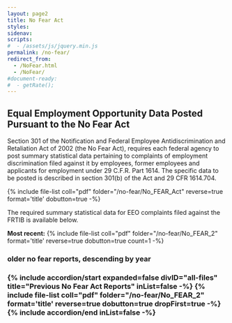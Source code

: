 ```yaml
---
layout: page2
title: No Fear Act
styles:
sidenav:
scripts:
#  - /assets/js/jquery.min.js
permalink: /no-fear/
redirect_from:
  - /NoFear.html
  - /NoFear/
#document-ready:
#  - getRate();
---
```


## Equal Employment Opportunity Data Posted Pursuant to the No Fear Act

Section 301 of the Notification and Federal Employee Antidiscrimination and Retaliation Act of 2002 (the No Fear Act), requires each federal agency to post summary statistical data pertaining to complaints of employment discrimination filed against it by employees, former employees and applicants for employment under 29 C.F.R. Part 1614. The specific data to be posted is described in section 301(b) of the Act and 29 CFR 1614.704.

{% include file-list coll="pdf" folder="/no-fear/No_FEAR_Act" reverse=true format='title' dobutton=true -%}

The required summary statistical data for EEO complaints filed against the FRTIB is available below.

__Most recent:__ {% include file-list coll="pdf" folder="/no-fear/No_FEAR_2" format='title' reverse=true dobutton=true count=1 -%}

<h3 class="usa-sr-only">older no fear reports, descending by year<h3>
<div class="usa-accordion">
{% include accordion/start expanded=false divID="all-files" title="Previous No Fear Act Reports" inList=false -%}
{% include file-list coll="pdf" folder="/no-fear/No_FEAR_2" format='title' reverse=true dobutton=true dropFirst=true -%}
{% include accordion/end  inList=false -%}
</div>

<!-- CONTENT END -->
